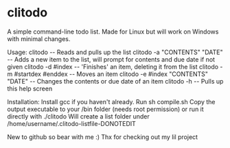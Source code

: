 # clitodo
A simple command-line todo list. Made for Linux but will work on Windows with minimal changes.

Usage:
clitodo   -- Reads and pulls up the list
clitodo -a "CONTENTS" "DATE"   -- Adds a new item to the list, will prompt for contents and due date if not given
clitodo -d #index   -- 'Finishes' an item, deleting it from the list
clitodo -m #startdex #enddex   -- Moves an item
clitodo -e #index "CONTENTS" "DATE" -- Changes the contents or due date of an item
clitodo -h   -- Pulls up this help screen

Installation:
Install gcc if you haven't already.
Run sh compile.sh
Copy the output executable to your /bin folder (needs root permission) or run it directly with ./clitodo
Will create a list folder under /home/username/.clitodo-listfile-DONOTEDIT

New to github so bear with me :) Thx for checking out my lil project
